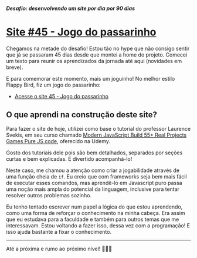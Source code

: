 ##### Desafio: desenvolvendo um site por dia por 90 dias 

# [Site #45 - Jogo do passarinho](https://www.dorlyneto.com/90sites/45-jogo-do-passarinho)

Chegamos na metade do desafio! Estou tão no hype que não consigo sentir que já se passaram 45 dias desde que montei a home do projeto. Comecei um texto para reunir os aprendizados da jornada até aqui (novidades em breve).

E para comemorar este momento, mais um joguinho! No melhor estilo Flappy Bird, fiz um jogo do passarinho:
* [Acesse o site 45 - Jogo do passarinho](https://www.dorlyneto.com/90sites/45-jogo-do-passarinho)

## O que aprendi na construção deste site?

Para fazer o site de hoje, utilizei como base o tutorial do professor Laurence Svekis, em seu curso chamado [Modern JavaScript Build 55+ Real Projects Games Pure JS code](https://www.udemy.com/course/javascript-course-projects), oferecido na Udemy.

Gosto dos tutoriais dele pois são bem detalhados, separados por seções curtas e bem explicadas. É divertido acompanhá-lo!

Neste caso, me chamou a atenção como criar a jogabilidade através de uma função cheia de ```if```. Eu creio que com frameworks seja bem mais fácil de executar esses comandos, mas aprendê-lo em Javascript puro passa uma noção mais ampla do potencial da linguagem, inclusive para tentar resolver outros problemas sozinho.

Eu tenho tentado escrever num papel a lógica do que estou aprendendo, como uma forma de reforçar o conhecimento na minha cabeça. Era assim que eu estudava para a faculdade e também para outros temas que me interessavam. Estou voltando a fazer isso, dessa vez com a programação! E isso ajuda bastante a fixar o conhecimento.

---

Até a próxima e rumo ao próximo nível! 🚀🚀🚀



